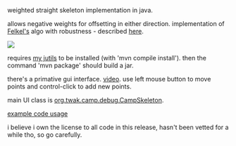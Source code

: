 weighted straight skeleton implementation in java.

allows negative weights for offsetting in either direction. implementation of [Felkel's](http://www.dma.fi.upm.es/mabellanas/tfcs/skeleton/html/documentacion/Straight%20Skeletons%20Implementation.pdf) algo with robustness - described [here](http://twak.blogspot.com/2009/05/engineering-weighted-straight-skeleton.html).

[![](http://farm5.static.flickr.com/4006/4709590538_76e5c9ce6f.jpg)](http://www.flickr.com/photos/twak/4709590538/)

requires [my jutils](https://github.com/twak/jutils) to be installed (with 'mvn compile install'). then the command 'mvn package' should build a jar.

there's a primative gui interface. [video](http://www.youtube.com/watch?v=2twcln3_7Y8). use left mouse button to move points and control-click to add new points.

main UI class is [org.twak.camp.debug.CampSkeleton](https://github.com/twak/campskeleton/blob/master/src/org/twak/camp/debug/CampSkeleton.java). 

[example code usage](https://github.com/twak/campskeleton/blob/wiki/PageName.md)

i believe i own the license to all code in this release, hasn't been vetted for a while tho, so go carefully.
